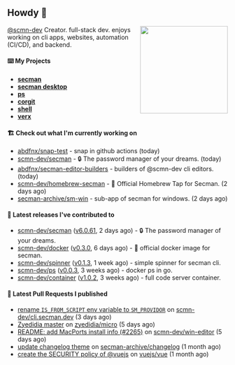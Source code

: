 ## Howdy 👋

<img align="right" src="https://github.com/abdfnx.png" width="200">

[@scmn-dev](https://github.com/scmn-dev) Creator. full-stack dev. enjoys working on cli apps, websites, automation (CI/CD), and backend.

#### ⌨️ My Projects

- [**secman**](https://github.com/scmn-dev/secman)
- [**secman desktop**](https://github.com/scmn-dev/desktop)
- [**ps**](https://github.com/scmn-dev/ps)
- [**corgit**](https://github.com/abdfnx/corgit)
- [**shell**](https://github.com/abdfnx/shell)
- [**verx**](https://github.com/abdfnx/verx)

#### 🏗️ Check out what I'm currently working on


- [abdfnx/snap-test](https://github.com/abdfnx/snap-test) - snap in github actions (today)
- [scmn-dev/secman](https://github.com/scmn-dev/secman) - 🔒 The password manager of your dreams. (today)
- [abdfnx/secman-editor-builders](https://github.com/abdfnx/secman-editor-builders) - builders of @scmn-dev cli editors. (today)
- [scmn-dev/homebrew-secman](https://github.com/scmn-dev/homebrew-secman) - 🧬 Official Homebrew Tap for Secman. (2 days ago)
- [secman-archive/sm-win](https://github.com/secman-archive/sm-win) - sub-app of secman for windows. (2 days ago)

#### 🔭 Latest releases I've contributed to

- [scmn-dev/secman](https://github.com/scmn-dev/secman) ([v6.0.61](https://github.com/scmn-dev/secman/releases/tag/v6.0.61), 2 days ago) - 🔒 The password manager of your dreams.
- [scmn-dev/docker](https://github.com/scmn-dev/docker) ([v0.3.0](https://github.com/scmn-dev/docker/releases/tag/v0.3.0), 6 days ago) - 🐳 official docker image for secman.
- [scmn-dev/spinner](https://github.com/scmn-dev/spinner) ([v0.1.3](https://github.com/scmn-dev/spinner/releases/tag/v0.1.3), 1 week ago) - simple spinner for secman cli.
- [scmn-dev/ps](https://github.com/scmn-dev/ps) ([v0.0.3](https://github.com/scmn-dev/ps/releases/tag/v0.0.3), 3 weeks ago) - docker ps in go.
- [scmn-dev/container](https://github.com/scmn-dev/container) ([v1.0.2](https://github.com/scmn-dev/container/releases/tag/v1.0.2), 3 weeks ago) - full code server container.

#### 🔨 Latest Pull Requests I published

- [rename `IS_FROM_SCRIPT` env variable to `SM_PROVIDOR`](https://github.com/scmn-dev/cli.secman.dev/pull/12) on [scmn-dev/cli.secman.dev](https://github.com/scmn-dev/cli.secman.dev) (3 days ago)
- [Zyedidia master](https://github.com/zyedidia/micro/pull/2267) on [zyedidia/micro](https://github.com/zyedidia/micro) (5 days ago)
- [README: add MacPorts install info (#2265)](https://github.com/scmn-dev/win-editor/pull/1) on [scmn-dev/win-editor](https://github.com/scmn-dev/win-editor) (5 days ago)
- [update changelog theme](https://github.com/secman-archive/changelog/pull/11) on [secman-archive/changelog](https://github.com/secman-archive/changelog) (1 month ago)
- [create the SECURITY policy of @vuejs](https://github.com/vuejs/vue/pull/12317) on [vuejs/vue](https://github.com/vuejs/vue) (1 month ago)
